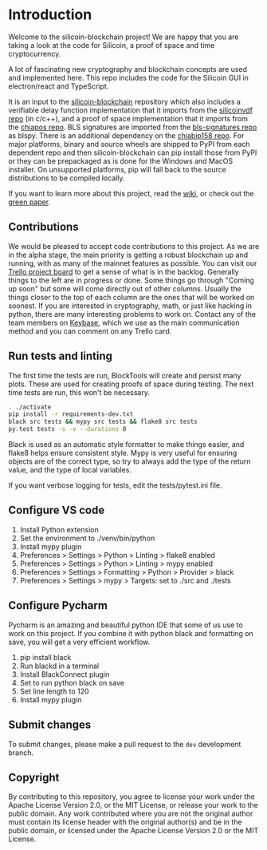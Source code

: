 # Introduction

Welcome to the silicoin-blockchain project!
We are happy that you are taking a look at the code for Silicoin, a proof of space and time cryptocurrency.

A lot of fascinating new cryptography and blockchain concepts are used and implemented here.
This repo includes the code for the Silicoin GUI in electron/react and TypeScript.

It is an input to the [silicoin-blockchain](https://github.com/Silicoin-Network/silicoin-blockchain) repository which also includes a verifiable delay function implementation that it imports from the [silicoinvdf repo](https://github.com/Silicoin-Network/silicoinvdf) (in c/c++), and a proof of space implementation that it imports from the [chiapos repo](https://github.com/Silicoin-Network/chiapos). BLS signatures are imported from the [bls-signatures repo](https://github.com/Silicoin-Network/bls-signatures) as blspy. There is an additional dependency on the [chiabip158 repo](https://github.com/Silicoin-Network/chiabip158).
For major platforms, binary and source wheels are shipped to PyPI from each dependent repo and then silicoin-blockchain can pip install those from PyPI or they can be prepackaged as is done for the Windows and MacOS installer. On unsupported platforms, pip will fall back to the source distributions to be compiled locally.

If you want to learn more about this project, read the [wiki](https://github.com/Silicoin-Network/silicoin-blockchain/wiki), or check out the [green paper](https://www.silicoin.net/assets/SilicoinGreenPaper.pdf).

## Contributions

We would be pleased to accept code contributions to this project.
As we are in the alpha stage, the main priority is getting a robust blockchain up and running, with as many of the mainnet features as possible.
You can visit our [Trello project board](https://trello.com/b/ZuNx7sET) to get a sense of what is in the backlog.
Generally things to the left are in progress or done. Some things go through "Coming up soon" but some will come directly out of other columns.
Usually the things closer to the top of each column are the ones that will be worked on soonest.
If you are interested in cryptography, math, or just like hacking in python, there are many interesting problems to work on.
Contact any of the team members on [Keybase](https://keybase.io/team/silicoin_network.public), which we use as the main communication method and you can comment on any Trello card.

## Run tests and linting

The first time the tests are run, BlockTools will create and persist many plots. These are used for creating
proofs of space during testing. The next time tests are run, this won't be necessary.

```bash
. ./activate
pip install -r requirements-dev.txt
black src tests && mypy src tests && flake8 src tests
py.test tests -s -v --durations 0
```

Black is used as an automatic style formatter to make things easier, and flake8 helps ensure consistent style.
Mypy is very useful for ensuring objects are of the correct type, so try to always add the type of the return value, and the type of local variables.

If you want verbose logging for tests, edit the tests/pytest.ini file.

## Configure VS code

1. Install Python extension
2. Set the environment to ./venv/bin/python
3. Install mypy plugin
4. Preferences > Settings > Python > Linting > flake8 enabled
5. Preferences > Settings > Python > Linting > mypy enabled
6. Preferences > Settings > Formatting > Python > Provider > black
7. Preferences > Settings > mypy > Targets: set to ./src and ./tests

## Configure Pycharm

Pycharm is an amazing and beautiful python IDE that some of us use to work on this project.
If you combine it with python black and formatting on save, you will get a very efficient
workflow.

1. pip install black
2. Run blackd in a terminal
3. Install BlackConnect plugin
4. Set to run python black on save
5. Set line length to 120
6. Install mypy plugin

## Submit changes

To submit changes, please make a pull request to the `dev` development branch.

## Copyright

By contributing to this repository, you agree to license your work under the Apache License Version 2.0, or the MIT License, or release your work to the public domain. Any work contributed where you are not the original author must contain its license header with the original author(s) and be in the public domain, or licensed under the Apache License Version 2.0 or the MIT License.
